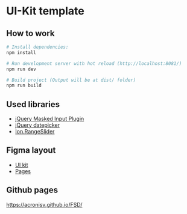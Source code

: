# UI-Kit template

## How to work
``` bash
# Install dependencies:
npm install

# Run development server with hot reload (http://localhost:8081/)
npm run dev

# Build project (Output will be at dist/ folder)
npm run build
```

## Used libraries

- [jQuery Masked Input Plugin](https://github.com/digitalBush/jquery.maskedinput)
- [jQuery datepicker](https://github.com/t1m0n/air-datepicker)
- [Ion.RangeSlider](https://github.com/IonDen/ion.rangeSlider)

## Figma layout
- [UI kit](https://www.figma.com/file/MumYcKVk9RkKZEG6dR5E3A/FSD-frontend-education-program.-The-2nd-task?node-id)
- [Pages](https://www.figma.com/file/MumYcKVk9RkKZEG6dR5E3A/FSD-frontend-education-program.-The-2nd-task?node-id=18370%3A2)

## Github pages
https://acronisv.github.io/FSD/
